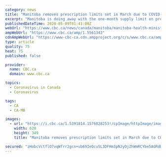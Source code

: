 ```yaml
---
category: news
title: "Manitoba removes prescription limits set in March due to COVID-19"
excerpt: "Manitoba is doing away with the one-month supply limit on prescription drugs that it set in place nearly two months ago."
publishedDateTime: 2020-05-09T01:41:00Z
webUrl: "https://www.cbc.ca/news/canada/manitoba/manitoba-health-minister-prescriptions-covid19-1.5561343"
ampWebUrl: "https://www.cbc.ca/amp/1.5561343"
cdnAmpWebUrl: "https://www-cbc-ca.cdn.ampproject.org/c/s/www.cbc.ca/amp/1.5561343"
type: article
quality: 75
heat: 75
published: false

provider:
  name: CBC.ca
  domain: www.cbc.ca

topics:
  - Coronavirus in Canada
  - Coronavirus

tags:
  - CA
  - CA-MB

images:
  - url: "https://i.cbc.ca/1.5391814.1576028253!/cpImage/httpImage/image.jpg_gen/derivatives/16x9_620/prescription-drug-prices.jpg"
    width: 620
    height: 349
    title: "Manitoba removes prescription limits set in March due to COVID-19"

secured: "zHobcVctflO7vqWfrr2gcn+ub69IeOcuSL3DFHm3pNJyOjZhWmRCYbe5AGRdDoBTW0lF1Rbw90Fuc00QjFVWEXd2qKL80+5AoiDEQLay14KFbtf2NJoFitIOW4rKTN3A+05+dJUNF6czA1JiNZonQ5kH8LgK/1WUvfR7AJ0y1QTbJc3nvG8+XtKYPx6Cg1vF2X2j/35+rZ4KvXZUyRMvrNw8z/uvW/95afZHB4mmTXuXJuGpM/KMhACEH2K72V8GwAtMvhmlth9GpgOC08s8Odp3VE5hYiI8IYAV5k8W3BVfoUwCL/2Zkb1gRU7yHZGfTvbSOzXjNCWqD8I1gVo2Djrc4hFRYqakxugfLf/Et5v6XBWTbVCUVo6AuPuHrgtoLxfH89ho/ZUeMcuibOsUMQsWRqNdNyCpt7xDLAs1VGJlG6amb7jGfKJn+b5+zqzlPubTAmOxXV4XTa2Npeec1JlRlvJ28J2IRFO5LrRfIu8=;CwKRJ7rtXJvSiS0XlFfy2A=="
---
```


